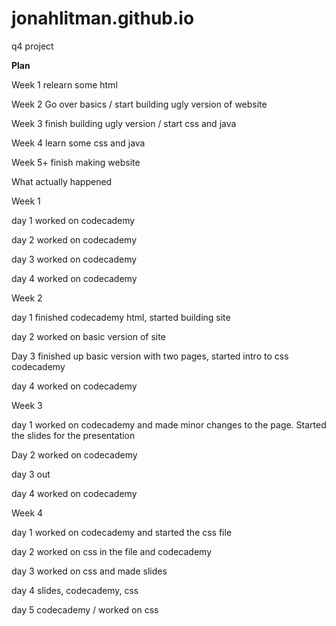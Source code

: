 # jonahlitman.github.io
q4 project

__Plan__

Week 1
  relearn some html

Week 2
  Go over basics / start building ugly version of website

Week 3
  finish building ugly version / start css and java

Week 4
  learn some css and java

Week 5+
  finish making website

What actually happened

Week 1

day 1 worked on codecademy

day 2 worked on codecademy

day 3 worked on codecademy

day 4 worked on codecademy

Week 2

day 1 finished codecademy html, started building site

day 2 worked on basic version of site

Day 3 finished up basic version with two pages, started intro to css codecademy

day 4 worked on codecademy

Week 3

day 1 worked on codecademy and made minor changes to the page. Started the slides for the presentation

Day 2 worked on codecademy

day 3 out

day 4 worked on codecademy

Week 4

day 1 worked on codecademy and started the css file

day 2 worked on css in the file and codecademy

day 3 worked on css and made slides

day 4 slides, codecademy, css

day 5 codecademy / worked on css
